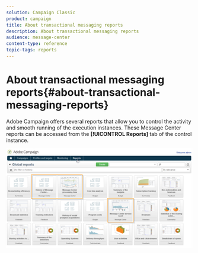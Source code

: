 ```yaml
---
solution: Campaign Classic
product: campaign
title: About transactional messaging reports
description: About transactional messaging reports
audience: message-center
content-type: reference
topic-tags: reports
---
```


# About transactional messaging reports{#about-transactional-messaging-reports}

Adobe Campaign offers several reports that allow you to control the activity and smooth running of the execution instances. These Message Center reports can be accessed from the **[!UICONTROL Reports]** tab of the control instance. 

![](assets/messagecenter_reporting_002.png)
